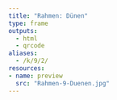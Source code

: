 ```yaml
---
title: "Rahmen: Dünen"
type: frame
outputs:
  - html
  - qrcode
aliases:
  - /k/9/2/
resources:
- name: preview
  src: "Rahmen-9-Duenen.jpg"  
---
```

